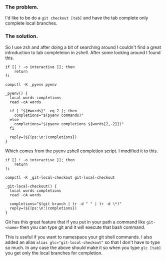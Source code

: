 ### The problem.
I'd like to be do a `git checkout [tab]` and have the tab complete only complete local branches.

### The solution.
So I use zsh and after doing a bit of searching around I couldn't find a great introduction to tab completeion in zshell.
After some looking around I found this.

```
if [[ ! -o interactive ]]; then
    return
fi

compctl -K _pyenv pyenv

_pyenv() {
  local words completions
  read -cA words

  if [ "${#words}" -eq 2 ]; then
    completions="$(pyenv commands)"
  else
    completions="$(pyenv completions ${words[2,-2]})"
  fi

  reply=(${(ps:\n:)completions})
}
```
Which comes from the pyenv zshell completion script.
I modified it to this.

```
if [[ ! -o interactive ]]; then
    return
fi

compctl -K _git-local-checkout git-local-checkout

_git-local-checkout() {
  local words completions
  read -cA words

  completions="$(git branch | tr -d " " | tr -d \*)"
  reply=(${(ps:\n:)completions})
}
```
Git has this great feature that if you put in your path a command like `git-<name>` then you can type git <name> and it will execute that bash command.

This is useful if you want to namespace your git shell commands.
I also added an alias `alias glc="git-local-checkout"` so that I don't have to type so much.
In any case the above should make it so when you type `glc [tab]` you get only the local branches for completion.
